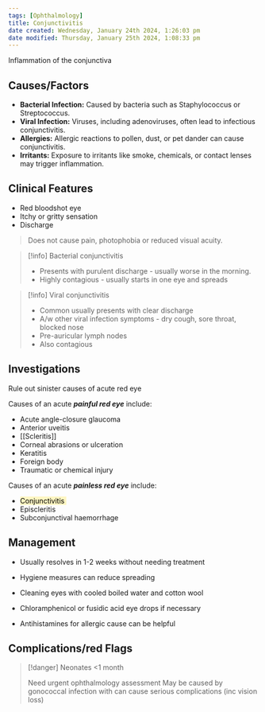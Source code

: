 ```yaml
---
tags: [Ophthalmology]
title: Conjunctivitis
date created: Wednesday, January 24th 2024, 1:26:03 pm
date modified: Thursday, January 25th 2024, 1:08:33 pm
---
```

Inflammation of the conjunctiva

## Causes/Factors

- **Bacterial Infection:** Caused by bacteria such as Staphylococcus or Streptococcus.
- **Viral Infection:** Viruses, including adenoviruses, often lead to infectious conjunctivitis.
- **Allergies:** Allergic reactions to pollen, dust, or pet dander can cause conjunctivitis.
- **Irritants:** Exposure to irritants like smoke, chemicals, or contact lenses may trigger inflammation.

## Clinical Features

- Red bloodshot eye
- Itchy or gritty sensation
- Discharge

> Does not cause pain, photophobia or reduced visual acuity. 

> [!info] Bacterial conjunctivitis
>  
> - Presents with purulent discharge - usually worse in the morning. 
> - Highly contagious - usually starts in one eye and spreads

> [!info] Viral conjunctivitis
> 
> - Common usually presents with clear discharge
> - A/w other viral infection symptoms - dry cough, sore throat, blocked nose
> - Pre-auricular lymph nodes
> - Also contagious 

## Investigations

Rule out sinister causes of acute red eye

Causes of an acute **_painful red eye_** include:

- Acute angle-closure glaucoma
- Anterior uveitis
- [[Scleritis]]
- Corneal abrasions or ulceration
- Keratitis
- Foreign body
- Traumatic or chemical injury

Causes of an acute **_painless red eye_** include:

- <mark style="background: #FFF3A3A6;">Conjunctivitis </mark>
- Episcleritis
- Subconjunctival haemorrhage
## Management

- Usually resolves in 1-2 weeks without needing treatment 
- Hygiene measures can reduce spreading
- Cleaning eyes with cooled boiled water and cotton wool

- Chloramphenicol or fusidic acid eye drops if necessary 
- Antihistamines for allergic cause can be helpful 

## Complications/red Flags

> [!danger] Neonates <1 month
>
> Need urgent ophthalmology assessment
> May be caused by gonococcal infection with can cause serious complications (inc vision loss)